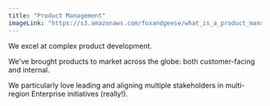 ```yaml
---
title: "Product Management"
imageLink: "https://s3.amazonaws.com/foxandgeese/what_is_a_product_manager-570x320.png"
---
```


We excel at complex product development.

We've brought products to market across the globe: both customer-facing and
internal.

We particularly love leading and aligning multiple stakeholders in
multi-region Enterprise initiatives (really!).
